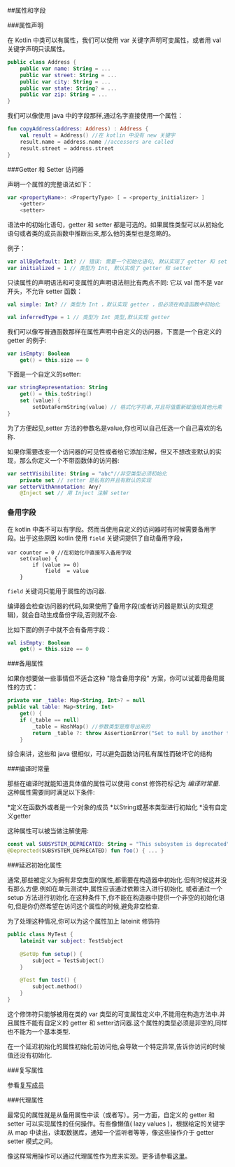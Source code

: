 ##属性和字段

###属性声明

在 Kotlin 中类可以有属性，我们可以使用 var 关键字声明可变属性，或者用 val 关键字声明只读属性。

```kotlin
public class Address { 	
	public var name: String = ...
  	public var street: String = ...
	public var city: String = ...
  	public var state: String? = ...
	public var zip: String = ...
}
```

我们可以像使用 java 中的字段那样,通过名字直接使用一个属性：

```kotlin
fun copyAddress(address: Address) : Address {
	val result = Address() //在 kotlin 中没有 new 关键字
	result.name = address.name //accessors are called
	result.street = address.street
}
```

###Getter 和 Setter 访问器

声明一个属性的完整语法如下：

```kotlin
var <propertyName>: <PropertyType> [ = <property_initializer> ]
	<getter>
	<setter>
```

语法中的初始化语句，getter 和 setter 都是可选的。如果属性类型可以从初始化语句或者类的成员函数中推断出来,那么他的类型也是忽略的。

例子：

```kotlin
var allByDefault: Int? // 错误: 需要一个初始化语句, 默认实现了 getter 和 setter 方法
var initialized = 1 // 类型为 Int, 默认实现了 getter 和 setter
```

只读属性的声明语法和可变属性的声明语法相比有两点不同: 它以 val 而不是 var 开头，不允许 setter 函数：

```kotlin
val simple: Int? // 类型为 Int ，默认实现 getter ，但必须在构造函数中初始化

val inferredType = 1 // 类型为 Int 类型,默认实现 getter
```

我们可以像写普通函数那样在属性声明中自定义的访问器，下面是一个自定义的 getter 的例子:

```kotlin
var isEmpty: Boolean
	get() = this.size == 0
```

下面是一个自定义的setter:

```kotlin
var stringRepresentation: String
	get() = this.toString()
	set (value) {
		setDataFormString(value) // 格式化字符串,并且将值重新赋值给其他元素
}
```

为了方便起见,setter 方法的参数名是value,你也可以自己任选一个自己喜欢的名称.

如果你需要改变一个访问器的可见性或者给它添加注解，但又不想改变默认的实现，那么你定义一个不带函数体的访问器:

```kotlin
var settVisibilite: String = "abc"//非空类型必须初始化
	private set // setter 是私有的并且有默认的实现
var setterVithAnnotation: Any?
	@Inject set // 用 Inject 注解 setter
```

### 备用字段

在 kotlin 中类不可以有字段。然而当使用自定义的访问器时有时候需要备用字段。出于这些原因 kotlin 使用 `field` 关键词提供了自动备用字段，

```kotllin
var counter = 0 //在初始化中直接写入备用字段
	set(value) {
		if (value >= 0)
			field  = value
	}
```

`field` 关键词只能用于属性的访问器.

编译器会检查访问器的代码,如果使用了备用字段(或者访问器是默认的实现逻辑)，就会自动生成备份字段,否则就不会.

比如下面的例子中就不会有备用字段：

```kotlin
val isEmpty: Boolean
	get() = this.size == 0
```

###备用属性

如果你想要做一些事情但不适合这种 "隐含备用字段" 方案，你可以试着用备用属性的方式：

```kotlin
private var _table: Map<String, Int>? = null
public val table: Map<String, Int>
	get() {
	if (_table == null)
		_table = HashMap() //参数类型是推导出来的
		return _table ?: throw AssertionError("Set to null by another thread")
	}
```

综合来讲，这些和 java 很相似，可以避免函数访问私有属性而破坏它的结构

###编译时常量

那些在编译时就能知道具体值的属性可以使用 const 修饰符标记为 *编译时常量*. 这种属性需要同时满足以下条件:

*定义在函数外或者是一个对象的成员
*以String或基本类型进行初始化
*没有自定义getter
	
这种属性可以被当做注解使用:
```kotlin
const val SUBSYSTEM_DEPRECATED: String = "This subsystem is deprecated"
@Deprected(SUBSYSTEM_DEPRECATED) fun foo() { ... }
```

###延迟初始化属性

通常,那些被定义为拥有非空类型的属性,都需要在构造器中初始化.但有时候这并没有那么方便.例如在单元测试中,属性应该通过依赖注入进行初始化,
或者通过一个 setup 方法进行初始化.在这种条件下,你不能在构造器中提供一个非空的初始化语句,但是你仍然希望在访问这个属性的时候,避免非空检查.

为了处理这种情况,你可以为这个属性加上 lateinit 修饰符

```kotlin
public class MyTest {
	lateinit var subject: TestSubject
	
	@SetUp fun setup() {
		subject = TestSubject()
	}
	
	@Test fun test() {
		subject.method() 
	}
}
```

这个修饰符只能够被用在类的 var 类型的可变属性定义中,不能用在构造方法中.并且属性不能有自定义的 getter 和 setter访问器.这个属性的类型必须是非空的,同样也不能为一个基本类型.

在一个延迟初始化的属性初始化前访问他,会导致一个特定异常,告诉你访问的时候值还没有初始化.

###复写属性

参看[复写成员](http://kotlinlang.org/docs/reference/classes.html#overriding-members)

###代理属性

最常见的属性就是从备用属性中读（或者写）。另一方面，自定义的 getter 和 setter 可以实现属性的任何操作。有些像懒值( lazy values )，根据给定的关键字从 map 中读出，读取数据库，通知一个监听者等等，像这些操作介于 getter setter 模式之间。

像这样常用操作可以通过代理属性作为库来实现。更多请参看[这里](http://kotlinlang.org/docs/reference/delegated-properties.html)。